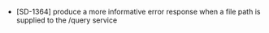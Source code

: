 - [SD-1364] produce a more informative error response when a file path is supplied to the /query service
